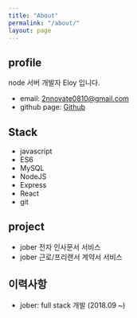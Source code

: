 ```yaml
---
title: "About"
permalink: "/about/"
layout: page
---
```


## profile

node 서버 개발자 Eloy 입니다.
 - email: 2nnovate0810@gmail.com
 - github page: [Github](https://github.com/2nnovate)

## Stack

 - javascript
 - ES6
 - MySQL
 - NodeJS
 - Express
 - React
 - git

## project

- jober 전자 인사문서 서비스
- jober 근로/프리랜서 계약서 서비스

## 이력사항

- jober: full stack 개발 (2018.09 ~)


